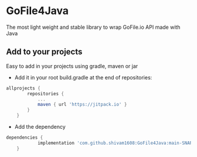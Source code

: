 # GoFile4Java
The most light weight and stable library to wrap GoFile.io API made with Java 

## Add to your projects
Easy to add in your projects using gradle, maven or jar
- Add it in your root build.gradle at the end of repositories:
```gradle
allprojects {
		repositories {
			...
			maven { url 'https://jitpack.io' }
		}
	}
```
- Add the dependency
```gradle
dependencies {
	        implementation 'com.github.shivam1608:GoFile4Java:main-SNAPSHOT'
	}
```
